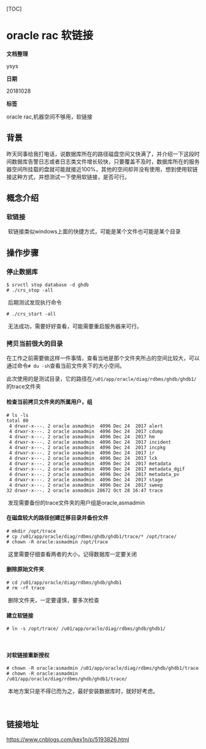 [TOC]

# oracle rac 软链接

**文档整理**

ysys

**日期**

20181028

**标签**

oracle rac,机器空间不够用，软链接



## 背景

​	昨天同事给我打电话，说数据库所在的路径磁盘空间又快满了，并介绍一下这段时间数据库告警日志或者日志类文件增长较快，只要覆盖不及时，数据库所在的服务器空间所挂载的盘就可能就接近100%，其他的空间却并没有使用，想到使用软链接这种方式，并想测试一下使用软链接，是否可行。



## 概念介绍

### 软链接

​	软链接类似windows上面的快捷方式，可能是某个文件也可能是某个目录



## 操作步骤

### 停止数据库

```
$ srvctl stop database -d ghdb
# ./crs_stop -all
```

​	后期测试发现执行命令

```
# ./crs_start -all
```

​	无法成功，需要好好查看，可能需要重启服务器来可行。



### 拷贝当前很大的目录

​	在工作之前需要做这样一件事情，查看当地是那个文件夹所占的空间比较大，可以通过命令`# du -sh`查看当前文件夹下的大小空间。

​	此次使用的是测试目录，它的路径在`/u01/app/oracle/diag/rdbms/ghdb/ghdb1/`的trace文件夹

#### 检查当前拷贝文件夹的所属用户，组

```
# ls -ls
total 80
 4 drwxr-x---. 2 oracle asmadmin  4096 Dec 24  2017 alert
 4 drwxr-x---. 2 oracle asmadmin  4096 Dec 24  2017 cdump
 4 drwxr-x---. 2 oracle asmadmin  4096 Dec 24  2017 hm
 4 drwxr-x---. 2 oracle asmadmin  4096 Dec 24  2017 incident
 4 drwxr-x---. 2 oracle asmadmin  4096 Dec 24  2017 incpkg
 4 drwxr-x---. 2 oracle asmadmin  4096 Dec 24  2017 ir
 4 drwxr-x---. 2 oracle asmadmin  4096 Dec 24  2017 lck
 4 drwxr-x---. 2 oracle asmadmin  4096 Dec 24  2017 metadata
 4 drwxr-x---. 2 oracle asmadmin  4096 Dec 24  2017 metadata_dgif
 4 drwxr-x---. 2 oracle asmadmin  4096 Dec 24  2017 metadata_pv
 4 drwxr-x---. 2 oracle asmadmin  4096 Dec 24  2017 stage
 4 drwxr-x---. 2 oracle asmadmin  4096 Dec 24  2017 sweep
32 drwxr-x---. 2 oracle asmadmin 28672 Oct 28 16:47 trace
```

​	发现需要备份的trace文件夹的用户组是oracle,asmadmin

#### 在磁盘较大的路径创建迁移目录并备份文件

```
# mkdir /opt/trace
# cp /u01/app/oracle/diag/rdbms/ghdb/ghdb1/trace/* /opt/trace/
# chown -R oracle:asmadmin /opt/trace
```

​	这里需要仔细查看两者的大小，记得数据库一定要关闭



#### 删除原始文件夹

```
# cd /u01/app/oracle/diag/rdbms/ghdb/ghdb1
# rm -rf trace
```

​	删除文件夹，一定要谨慎，要多次检查



#### 建立软链接

```
# ln -s /opt/trace/ /u01/app/oracle/diag/rdbms/ghdb/ghdb1/
```

​	

#### 对软链接重新授权

```
# chown -R oracle:asmadmin /u01/app/oracle/diag/rdbms/ghdb/ghdb1/trace
# chown -R oracle:asmadmin /u01/app/oracle/diag/rdbms/ghdb/ghdb1/trace/
```



​	本地方案只是不得已而为之，最好安装数据库时，就好好考虑。





​	

## 链接地址

https://www.cnblogs.com/kex1n/p/5193826.html